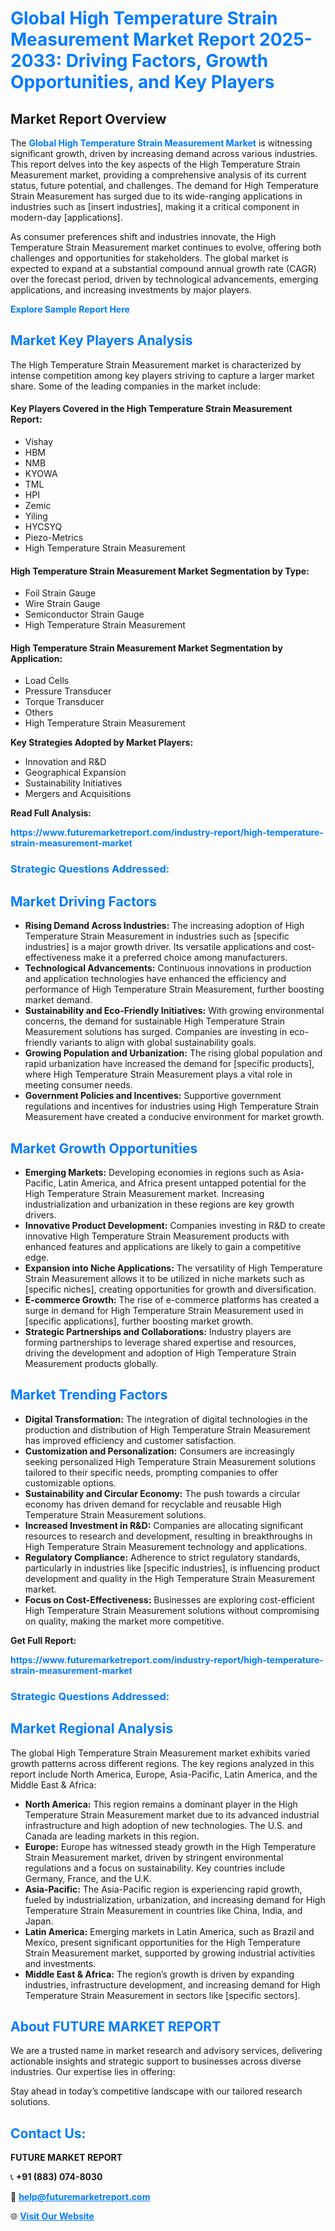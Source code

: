 <h1 style="color: #007BFF;">Global High Temperature Strain Measurement Market Report 2025-2033: Driving Factors, Growth Opportunities, and Key Players</h1>

<section id="overview">
<h2>Market Report Overview</h2>
<p>The <a href="https://www.futuremarketreport.com/industry-report/high-temperature-strain-measurement-market" style="color: #007BFF; text-decoration: none;"><strong>Global High Temperature Strain Measurement Market</strong></a> is witnessing significant growth, driven by increasing demand across various industries. This report delves into the key aspects of the High Temperature Strain Measurement market, providing a comprehensive analysis of its current status, future potential, and challenges. The demand for High Temperature Strain Measurement has surged due to its wide-ranging applications in industries such as [insert industries], making it a critical component in modern-day [applications].</p>
<p>As consumer preferences shift and industries innovate, the High Temperature Strain Measurement market continues to evolve, offering both challenges and opportunities for stakeholders. The global market is expected to expand at a substantial compound annual growth rate (CAGR) over the forecast period, driven by technological advancements, emerging applications, and increasing investments by major players.</p>
</section>

<section id="overview">
<p><a href="https://www.futuremarketreport.com/request-sample/reportId=98614" style="color: #007BFF; text-decoration: none;"><strong>Explore Sample Report Here</strong></a></p>
</section>

<section id="key-players">
<h2 style="color: #007BFF;">Market Key Players Analysis</h2>
<p>The High Temperature Strain Measurement market is characterized by intense competition among key players striving to capture a larger market share. Some of the leading companies in the market include:</p>
<h4>Key Players Covered in the High Temperature Strain Measurement Report:</h4>
<ul><li>Vishay</li><li>HBM</li><li>NMB</li><li>KYOWA</li><li>TML</li><li>HPI</li><li>Zemic</li><li>Yiling</li><li>HYCSYQ</li><li>Piezo-Metrics</li><li>High Temperature Strain Measurement</li></ul>
<h4>High Temperature Strain Measurement Market Segmentation by Type:</h4>
<ul><li>Foil Strain Gauge</li><li>Wire Strain Gauge</li><li>Semiconductor Strain Gauge</li><li>High Temperature Strain Measurement</li></ul>

<h4>High Temperature Strain Measurement Market Segmentation by Application:</h4>
<ul><li>Load Cells</li><li>Pressure Transducer</li><li>Torque Transducer</li><li>Others</li><li>High Temperature Strain Measurement</li></ul>
<p><strong>Key Strategies Adopted by Market Players:</strong></p>
<ul>
<li>Innovation and R&D</li>
<li>Geographical Expansion</li>
<li>Sustainability Initiatives</li>
<li>Mergers and Acquisitions</li>
</ul>
</section>

<section>
<p><strong>Read Full Analysis: </strong></p><a href="https://www.futuremarketreport.com/industry-report/high-temperature-strain-measurement-market" style="color: #007BFF; text-decoration: none;"><strong>https://www.futuremarketreport.com/industry-report/high-temperature-strain-measurement-market</strong></a>
<h3 style="color: #007BFF;">Strategic Questions Addressed:</h3>
</section>

<section id="driving-factors">
<h2 style="color: #007BFF;">Market Driving Factors</h2>
<ul>
<li><strong>Rising Demand Across Industries:</strong> The increasing adoption of High Temperature Strain Measurement in industries such as [specific industries] is a major growth driver. Its versatile applications and cost-effectiveness make it a preferred choice among manufacturers.</li>
<li><strong>Technological Advancements:</strong> Continuous innovations in production and application technologies have enhanced the efficiency and performance of High Temperature Strain Measurement, further boosting market demand.</li>
<li><strong>Sustainability and Eco-Friendly Initiatives:</strong> With growing environmental concerns, the demand for sustainable High Temperature Strain Measurement solutions has surged. Companies are investing in eco-friendly variants to align with global sustainability goals.</li>
<li><strong>Growing Population and Urbanization:</strong> The rising global population and rapid urbanization have increased the demand for [specific products], where High Temperature Strain Measurement plays a vital role in meeting consumer needs.</li>
<li><strong>Government Policies and Incentives:</strong> Supportive government regulations and incentives for industries using High Temperature Strain Measurement have created a conducive environment for market growth.</li>
</ul>
</section>

<section id="growth-opportunities">
<h2 style="color: #007BFF;">Market Growth Opportunities</h2>
<ul>
<li><strong>Emerging Markets:</strong> Developing economies in regions such as Asia-Pacific, Latin America, and Africa present untapped potential for the High Temperature Strain Measurement market. Increasing industrialization and urbanization in these regions are key growth drivers.</li>
<li><strong>Innovative Product Development:</strong> Companies investing in R&D to create innovative High Temperature Strain Measurement products with enhanced features and applications are likely to gain a competitive edge.</li>
<li><strong>Expansion into Niche Applications:</strong> The versatility of High Temperature Strain Measurement allows it to be utilized in niche markets such as [specific niches], creating opportunities for growth and diversification.</li>
<li><strong>E-commerce Growth:</strong> The rise of e-commerce platforms has created a surge in demand for High Temperature Strain Measurement used in [specific applications], further boosting market growth.</li>
<li><strong>Strategic Partnerships and Collaborations:</strong> Industry players are forming partnerships to leverage shared expertise and resources, driving the development and adoption of High Temperature Strain Measurement products globally.</li>
</ul>
</section>

<section id="trending-factors">
<h2 style="color: #007BFF;">Market Trending Factors</h2>
<ul>
<li><strong>Digital Transformation:</strong> The integration of digital technologies in the production and distribution of High Temperature Strain Measurement has improved efficiency and customer satisfaction.</li>
<li><strong>Customization and Personalization:</strong> Consumers are increasingly seeking personalized High Temperature Strain Measurement solutions tailored to their specific needs, prompting companies to offer customizable options.</li>
<li><strong>Sustainability and Circular Economy:</strong> The push towards a circular economy has driven demand for recyclable and reusable High Temperature Strain Measurement solutions.</li>
<li><strong>Increased Investment in R&D:</strong> Companies are allocating significant resources to research and development, resulting in breakthroughs in High Temperature Strain Measurement technology and applications.</li>
<li><strong>Regulatory Compliance:</strong> Adherence to strict regulatory standards, particularly in industries like [specific industries], is influencing product development and quality in the High Temperature Strain Measurement market.</li>
<li><strong>Focus on Cost-Effectiveness:</strong> Businesses are exploring cost-efficient High Temperature Strain Measurement solutions without compromising on quality, making the market more competitive.</li>
</ul>
</section>

<section>
<p><strong>Get Full Report: </strong></p><a href="https://www.futuremarketreport.com/industry-report/high-temperature-strain-measurement-market" style="color: #007BFF; text-decoration: none;"><strong>https://www.futuremarketreport.com/industry-report/high-temperature-strain-measurement-market</strong></a>
<h3 style="color: #007BFF;">Strategic Questions Addressed:</h3>
</section>


<section id="regional-analysis">
<h2 style="color: #007BFF;">Market Regional Analysis</h2>
<p>The global High Temperature Strain Measurement market exhibits varied growth patterns across different regions. The key regions analyzed in this report include North America, Europe, Asia-Pacific, Latin America, and the Middle East & Africa:</p>
<ul>
<li><strong>North America:</strong> This region remains a dominant player in the High Temperature Strain Measurement market due to its advanced industrial infrastructure and high adoption of new technologies. The U.S. and Canada are leading markets in this region.</li>
<li><strong>Europe:</strong> Europe has witnessed steady growth in the High Temperature Strain Measurement market, driven by stringent environmental regulations and a focus on sustainability. Key countries include Germany, France, and the U.K.</li>
<li><strong>Asia-Pacific:</strong> The Asia-Pacific region is experiencing rapid growth, fueled by industrialization, urbanization, and increasing demand for High Temperature Strain Measurement in countries like China, India, and Japan.</li>
<li><strong>Latin America:</strong> Emerging markets in Latin America, such as Brazil and Mexico, present significant opportunities for the High Temperature Strain Measurement market, supported by growing industrial activities and investments.</li>
<li><strong>Middle East & Africa:</strong> The region’s growth is driven by expanding industries, infrastructure development, and increasing demand for High Temperature Strain Measurement in sectors like [specific sectors].</li>
</ul>
</section>

<footer>
<h2 style="color: #007BFF;">About FUTURE MARKET REPORT</h2>
<p>We are a trusted name in market research and advisory services, delivering actionable insights and strategic support to businesses across diverse industries. Our expertise lies in offering:</p>

<p>Stay ahead in today’s competitive landscape with our tailored research solutions.</p>

<h2 style="color: #007BFF;">Contact Us:</h2>
<p><strong>FUTURE MARKET REPORT</strong></p>
<p>📞 <strong>+91 (883) 074-8030</strong></p>
<p>📧 <strong><a href="mailto:help@futuremarketreport.com" style="color: #007BFF;">help@futuremarketreport.com</a></strong></p>
<p>🌐 <strong><a href="https://www.futuremarketreport.com/" style="color: #007BFF;">Visit Our Website</a></strong></p>
</footer>